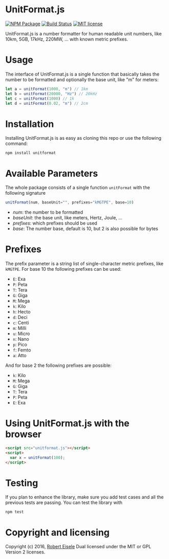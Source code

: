 # UnitFormat.js

[![NPM Package](https://img.shields.io/npm/v/unitformat.svg?style=flat)](https://npmjs.org/package/unitformat "View this project on npm")
[![Build Status](https://travis-ci.org/infusion/UnitFormat.js.svg?branch=master)](https://travis-ci.org/infusion/GPS.js)
[![MIT license](http://img.shields.io/badge/license-MIT-brightgreen.svg)](http://opensource.org/licenses/MIT)

UnitFormat.js is a number formatter for human readable unit numbers, like 10km, 5GB, 17kHz, 220MW, ... with known metric prefixes.

Usage
===

The interface of UnitFormat.js is a single function that basically takes the number to be formatted and optionally the base unit, like "m" for meters:

```javascript
let a = unitFormat(1000, "m") // 1km
let b = unitFormat(20000, "Hz") // 20kHz
let c = unitFormat(1000) // 1k
let d = unitFormat(0.02, "m") // 2cm 
```

Installation
===
Installing UnitFormat.js is as easy as cloning this repo or use the following command:

```
npm install unitformat
```


Available Parameters
===

The whole package consists of a single function `unitFormat` with the following signature

```js
unitFormat(num, baseUnit="", prefixes="kMGTPE", base=10)
```

- *num*: the number to be formatted
- *baseUnit*: the base unit, like meters, Hertz, Joule, ...
- *prefixes*: which prefixes should be used
- *base*: The number base, default is 10, but 2 is also possible for bytes

Prefixes
===

The prefix parameter is a string list of single-character metric prefixes, like `kMGTPE`. For base 10 the following prefixes can be used:

- `E`: Exa
- `P`: Peta
- `T`: Tera
- `G`: Giga
- `M`: Mega
- `k`: Kilo
- `h`: Hecto
- `d`: Deci
- `c`: Centi
- `m`: Milli
- `u`: Micro
- `n`: Nano
- `p`: Pico
- `f`: Femto
- `a`: Atto

And for base 2 the following prefixes are possible:

- `k`: Kilo
- `M`: Mega
- `G`: Giga
- `T`: Tera
- `P`: Peta
- `E`: Exa


Using UnitFormat.js with the browser
===


```html
<script src="unitformat.js"></script>
<script>
  var x = unitFormat(100);
</script>
```

Testing
===
If you plan to enhance the library, make sure you add test cases and all the previous tests are passing. You can test the library with

```
npm test
```

Copyright and licensing
===
Copyright (c) 2016, [Robert Eisele](https://www.xarg.org/)
Dual licensed under the MIT or GPL Version 2 licenses.

